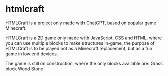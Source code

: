 # htmlcraft

HTMLCraft is a project only made with ChatGPT, based on popular game Minecraft.

HTMLCraft is a 2D game only made with JavaScript, CSS and HTML, where you can use multiple blocks to make structures in-game, the purpose of HTMLCraft is to be played not as a Minecraft replacement, but as a fun game in low end devices.

The game is still on construction, where the only blocks available are:
Grass block
Wood
Stone

